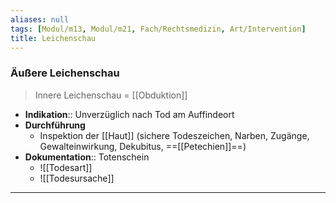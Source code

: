```yaml
---
aliases: null
tags: [Modul/m13, Modul/m21, Fach/Rechtsmedizin, Art/Intervention]
title: Leichenschau
---
```

### Äußere Leichenschau
> Innere Leichenschau = [[Obduktion]]
- **Indikation**:: Unverzüglich nach Tod am Auffindeort 
- **Durchführung**
	- Inspektion der [[Haut]] (sichere Todeszeichen, Narben, Zugänge, Gewalteinwirkung, Dekubitus, ==[[Petechien]]==)
- **Dokumentation**:: Totenschein
	- ![[Todesart]]
	- ![[Todesursache]]
---